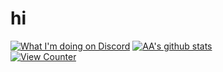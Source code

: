 # hi
[![What I'm doing on Discord](https://gt.bigdumb.gq/api/badge/373833473091436546?color1=000000&textcolor=ffffff&font=Arial&gradient=false&borderradius=15&bordercolor=ffffff&borderwidth=3)](#)
[![AA's github stats](https://github-readme-stats-umber.vercel.app/api?username=adoesgit&show_icons=true&theme=dark)](#)\
[![View Counter](https://komarev.com/ghpvc/?username=ADoesGit)](#)

